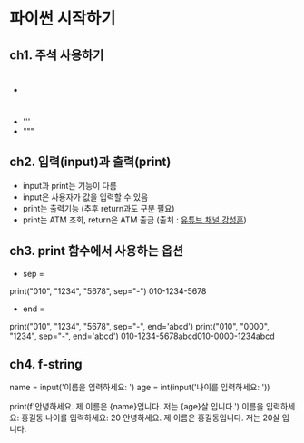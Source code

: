 # 파이썬 시작하기

## ch1. 주석 사용하기
* #
* '''
* """

## ch2. 입력(input)과 출력(print)
* input과 print는 기능이 다름
* input은 사용자가 값을 입력할 수 있음
* print는 출력기능 (추후 return과도 구분 필요)
* print는 ATM 조회, return은 ATM 출금 (출처 : [유튜브 채널 강성훈](https://www.youtube.com/watch?v=t5sB69gIJUc))

## ch3. print 함수에서 사용하는 옵션
* sep =

print("010", "1234", "5678", sep="-")
010-1234-5678

* end = 

print("010", "1234", "5678", sep="-", end='abcd')
print("010", "0000", "1234", sep="-", end='abcd')
010-1234-5678abcd010-0000-1234abcd

## ch4. f-string

name = input('이름을 입력하세요: ')
age = int(input('나이를 입력하세요: '))

print(f'안녕하세요. 제 이름은 {name}입니다. 저는 {age}살 입니다.')
이름을 입력하세요: 홍길동
나이를 입력하세요: 20
안녕하세요. 제 이름은 홍길동입니다. 저는 20살 입니다.